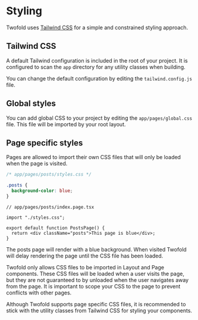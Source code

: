 # Styling

Twofold uses [Tailwind CSS](https://tailwindcss.com/) for a simple and constrained styling approach.

## Tailwind CSS

A default Tailwind configuration is included in the root of your project. It is configured to scan the `app` directory for any utility classes when building.

You can change the default configuration by editing the `tailwind.config.js` file.

## Global styles

You can add global CSS to your project by editing the `app/pages/global.css` file. This file will be imported by your root layout.

## Page specific styles

Pages are allowed to import their own CSS files that will only be loaded when the page is visited.

```css
/* app/pages/posts/styles.css */

.posts {
  background-color: blue;
}
```

```tsx
// app/pages/posts/index.page.tsx

import "./styles.css";

export default function PostsPage() {
  return <div className="posts">This page is blue</div>;
}
```

The posts page will render with a blue background. When visited Twofold will delay rendering the page until the CSS file has been loaded.

Twofold only allows CSS files to be imported in Layout and Page components. These CSS files will be loaded when a user visits the page, but they are not guaranteed to by unloaded when the user navigates away from the page. It is important to scope your CSS to the page to prevent conflicts with other pages.

Although Twofold supports page specific CSS files, it is recommended to stick with the utility classes from Tailwind CSS for styling your components.
